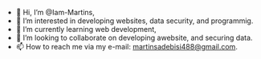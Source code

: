 - 👋 Hi, I’m @Iam-Martins,
- 👀 I’m interested in developing websites, data security, and programmig.
- 🌱 I’m currently learning web development,
- 💞️ I’m looking to collaborate on developing awebsite, and securing data.
- 📫 How to reach me via my e-mail: martinsadebisi488@gmail.com.

<!---
Iam-Martins/Iam-Martins is a ✨ special ✨ repository because its `README.md` (this file) appears on your GitHub profile.
You can click the Preview link to take a look at your changes.
--->
